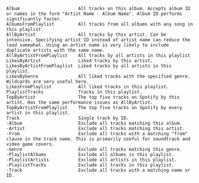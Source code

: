     Album                      All tracks on this album. Accepts album ID or names in the form "Artist Name - Album Name". Album ID performs significantly faster.
    AlbumsFromPlaylist         All tracks from all albums with any song in this playlist
    AllByArtist                All tracks by this artist. Can be intensive. Specifying artist ID instead of artist name can reduce the load somewhat. Using an artist name is very likely to include duplicate artists with the same name.
    AllByArtistFromPlaylist    All tracks by all artists in this playlist
    LikesByArtist              Liked tracks by this artist.
    LikesByArtistFromPlaylist  Liked tracks by all artists in this playlist.
    LikesByGenre               All liked tracks with the specified genre. Wildcards are very useful here.
    LikesFromPlaylist          All liked tracks in this playlist.
    PlaylistTracks             Tracks in this playlist.
    TopByArtist                The top five tracks on Spotify by this artist. Has the same performance issues as AllByArtist.
    TopByArtistFromPlaylist    The top five tracks on Spotify by every artist in this playlist.
    Track                      Single track by ID.
    -Album                     Exclude all tracks matching this album.
    -Artist                    Exclude all tracks matching this artist.
    -From                      Exclude all tracks with a matching "from" clause in the track name. This is primarily useful for soundtrack and video game covers.
    -Genre                     Exclude all tracks matching this genre.
    -PlaylistAlbums            Exclude all albums in this playlist.
    -PlaylistArtists           Exclude all artists in this playlist.
    -PlaylistTracks            Exclude all tracks in this playlist.
    -Track                     Exclude all tracks with a matching name or ID.